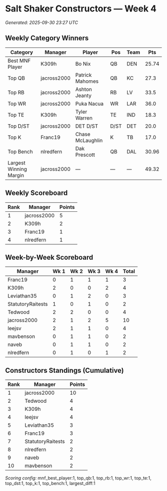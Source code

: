 # Salt Shaker Constructors — Week 4
_Generated: 2025-09-30 23:27 UTC_

## Weekly Category Winners
| Category | Manager | Player | Pos | Team | Pts |
|---|---|---|---|---|---|
| Best MNF Player | K309h | Bo Nix | QB | DEN | 25.74 |
| Top QB | jacross2000 | Patrick Mahomes | QB | KC | 27.3 |
| Top RB | jacross2000 | Ashton Jeanty | RB | LV | 33.5 |
| Top WR | jacross2000 | Puka Nacua | WR | LAR | 36.0 |
| Top TE | K309h | Tyler Warren | TE | IND | 18.3 |
| Top D/ST | jacross2000 | DET D/ST | D/ST | DET | 20.0 |
| Top K | Franc19 | Chase McLaughlin | K | TB | 17.0 |
| Top Bench | nlredfern | Dak Prescott | QB | DAL | 30.96 |
| Largest Winning Margin | jacross2000 | — | — | — | 49.32 |

## Weekly Scoreboard
| Rank | Manager | Points |
|---|---|---|
| 1 | jacross2000 | 5 |
| 2 | K309h | 2 |
| 3 | Franc19 | 1 |
| 4 | nlredfern | 1 |

## Week-by-Week Scoreboard
| Manager | Wk 1 | Wk 2 | Wk 3 | Wk 4 | Total |
|---|---|---|---|---|---|
| Franc19 | 0 | 1 | 1 | 1 | 3 |
| K309h | 2 | 0 | 0 | 2 | 4 |
| Leviathan35 | 0 | 1 | 2 | 0 | 3 |
| StatutoryRaitests | 1 | 0 | 1 | 0 | 2 |
| Tedwood | 2 | 2 | 0 | 0 | 4 |
| jacross2000 | 2 | 1 | 2 | 5 | 10 |
| leejsv | 2 | 1 | 1 | 0 | 4 |
| mavbenson | 0 | 1 | 1 | 0 | 2 |
| naveb | 0 | 1 | 1 | 0 | 2 |
| nlredfern | 0 | 1 | 0 | 1 | 2 |

## Constructors Standings (Cumulative)
| Rank | Manager | Points |
|---|---|---|
| 1 | jacross2000 | 10 |
| 2 | Tedwood | 4 |
| 3 | K309h | 4 |
| 4 | leejsv | 4 |
| 5 | Leviathan35 | 3 |
| 6 | Franc19 | 3 |
| 7 | StatutoryRaitests | 2 |
| 8 | nlredfern | 2 |
| 9 | naveb | 2 |
| 10 | mavbenson | 2 |

_Scoring config:_ mnf_best_player:1, top_qb:1, top_rb:1, top_wr:1, top_te:1, top_dst:1, top_k:1, top_bench:1, largest_diff:1
